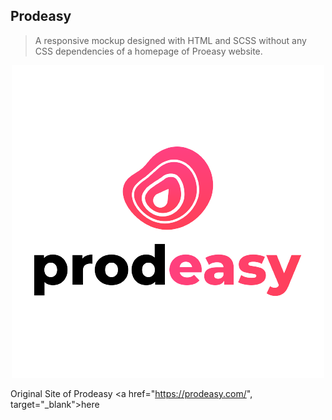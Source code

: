 ## Prodeasy
> A responsive mockup designed with HTML and SCSS without any CSS dependencies of a homepage of Proeasy website.


<div align="center">
  <img src="assets/logo.png" />
</div>


Original Site of Prodeasy <a href="https://prodeasy.com/", target="_blank">here</a>
